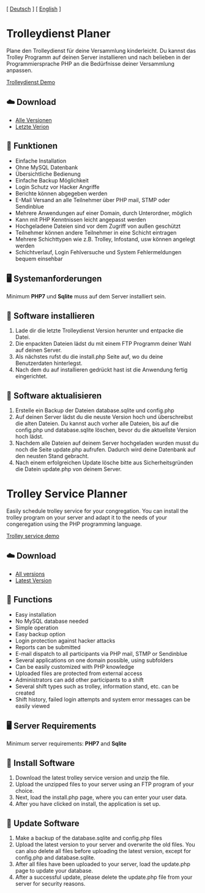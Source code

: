 [ [Deutsch](#trolleydienst-planer) ] [ [English](#trolley-service-planner) ]

# Trolleydienst Planer
Plane den Trolleydienst für deine Versammlung kinderleicht.
Du kannst das Trolley Programm auf deinen Server installieren und nach belieben in der Programmiersprache PHP an die Bedürfnisse deiner Versammlung anpassen.

[Trolleydienst Demo](https://trolleydienst-demo.schillermann.de/)

## :cloud: Download
- [Alle Versionen](https://github.com/schillermann/trolleydienst-php/tags)
- [Letzte Verion](https://github.com/schillermann/trolleydienst-php/releases/tag/1.11.1)


## :gem: Funktionen
- Einfache Installation
- Ohne MySQL Datenbank
- Übersichtliche Bedienung
- Einfache Backup Möglichkeit
- Login Schutz vor Hacker Angriffe
- Berichte können abgegeben werden
- E-Mail Versand an alle Teilnehmer über PHP mail, STMP oder Sendinblue
- Mehrere Anwendungen auf einer Domain, durch Unterordner, möglich 
- Kann mit PHP Kenntnissen leicht angepasst werden
- Hochgeladene Dateien sind vor dem Zugriff von außen geschützt
- Teilnehmer können andere Teilnehmer in eine Schicht eintragen
- Mehrere Schichttypen wie z.B. Trolley, Infostand, usw können angelegt werden
- Schichtverlauf, Login Fehlversuche und System Fehlermeldungen bequem einsehbar

## :desktop_computer: Systemanforderungen
Minimum **PHP7** und **Sqlite** muss auf dem Server installiert sein.

## :floppy_disk: Software installieren
1. Lade dir die letzte Trolleydienst Version herunter und entpacke die Datei.
2. Die enpackten Dateien lädst du mit einem FTP Programm deiner Wahl auf deinen Server.
3. Als nächstes rufst du die install.php Seite auf, wo du deine Benutzerdaten hinterlegst.
4. Nach dem du auf installieren gedrückt hast ist die Anwendung fertig eingerichtet.

## :wrench: Software aktualisieren
1. Erstelle ein Backup der Dateien database.sqlite und config.php
2. Auf deinen Server lädst du die neuste Version hoch und überschreibst die alten Dateien. Du kannst auch vorher alle Dateien, bis auf die config.php und database.sqlite löschen, bevor du die aktuellste Version hoch lädst.
3. Nachdem alle Dateien auf deinem Server hochgeladen wurden musst du noch die Seite update.php aufrufen. Dadurch wird deine Datenbank auf den neusten Stand gebracht.
4. Nach einem erfolgreichen Update lösche bitte aus Sicherheitsgründen die Datein update.php von deinem Server.

# Trolley Service Planner
Easily schedule trolley service for your congregation.
You can install the trolley program on your server and adapt it to the needs of your congeregation using the PHP programming language.

[Trolley service demo](https://trolleydienst-demo.schillermann.de/)

## :cloud: Download
- [All versions](https://github.com/schillermann/trolleydienst-php/tags)
- [Latest Version](https://github.com/schillermann/trolleydienst-php/releases/tag/1.11.0)


## :gem: Functions
- Easy installation
- No MySQL database needed
- Simple operation
- Easy backup option
- Login protection against hacker attacks
- Reports can be submitted
- E-mail dispatch to all participants via PHP mail, STMP or Sendinblue
- Several applications on one domain possible, using subfolders
- Can be easily customized with PHP knowledge
- Uploaded files are protected from external access
- Administrators can add other participants to a shift
- Several shift types such as trolley, information stand, etc. can be created
- Shift history, failed login attempts and system error messages can be easily viewed

## :desktop_computer: Server Requirements
Minimum server requirements: **PHP7** and **Sqlite**

## :floppy_disk: Install Software
1. Download the latest trolley service version and unzip the file.
2. Upload the unzipped files to your server using an FTP program of your choice.
3. Next, load the install.php page, where you can enter your user data.
4. After you have clicked on install, the application is set up.

## :wrench: Update Software
1. Make a backup of the database.sqlite and config.php files
2. Upload the latest version to your server and overwrite the old files. You can also delete all files before uploading the latest version, except for config.php and database.sqlite.
3. After all files have been uploaded to your server, load the update.php page to update your database.
4. After a successful update, please delete the update.php file from your server for security reasons.
